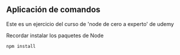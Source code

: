 ## Aplicación de comandos

Este es un ejercicio del curso de 'node de cero a experto' de udemy

Recordar instalar los paquetes de Node

```
npm install
```
